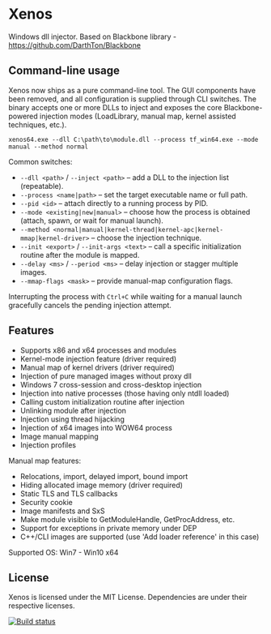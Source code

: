 Xenos
=====

Windows dll injector. Based on Blackbone library - https://github.com/DarthTon/Blackbone

## Command-line usage

Xenos now ships as a pure command-line tool. The GUI components have been removed, and all
configuration is supplied through CLI switches. The binary accepts one or more DLLs to inject
and exposes the core Blackbone-powered injection modes (LoadLibrary, manual map, kernel
assisted techniques, etc.).

```
xenos64.exe --dll C:\path\to\module.dll --process tf_win64.exe --mode manual --method normal
```

Common switches:

- `--dll <path>` / `--inject <path>` – add a DLL to the injection list (repeatable).
- `--process <name|path>` – set the target executable name or full path.
- `--pid <id>` – attach directly to a running process by PID.
- `--mode <existing|new|manual>` – choose how the process is obtained (attach, spawn, or
	wait for manual launch).
- `--method <normal|manual|kernel-thread|kernel-apc|kernel-mmap|kernel-driver>` – choose the
	injection technique.
- `--init <export>` / `--init-args <text>` – call a specific initialization routine after the
	module is mapped.
- `--delay <ms>` / `--period <ms>` – delay injection or stagger multiple images.
- `--mmap-flags <mask>` – provide manual-map configuration flags.

Interrupting the process with `Ctrl+C` while waiting for a manual launch gracefully cancels the
pending injection attempt.

## Features ##

- Supports x86 and x64 processes and modules
- Kernel-mode injection feature (driver required)
- Manual map of kernel drivers (driver required)
- Injection of pure managed images without proxy dll
- Windows 7 cross-session and cross-desktop injection
- Injection into native processes (those having only ntdll loaded)
- Calling custom initialization routine after injection
- Unlinking module after injection
- Injection using thread hijacking
- Injection of x64 images into WOW64 process
- Image manual mapping
- Injection profiles

Manual map features:
- Relocations, import, delayed import, bound import
- Hiding allocated image memory (driver required)
- Static TLS and TLS callbacks
- Security cookie
- Image manifests and SxS
- Make module visible to GetModuleHandle, GetProcAddress, etc.
- Support for exceptions in private memory under DEP
- C++/CLI images are supported (use 'Add loader reference' in this case)

Supported OS: Win7 - Win10 x64

## License ##
Xenos is licensed under the MIT License. Dependencies are under their respective licenses.

[![Build status](https://ci.appveyor.com/api/projects/status/eu6lpbla89gjgy5m?svg=true)](https://ci.appveyor.com/project/DarthTon/xenos)